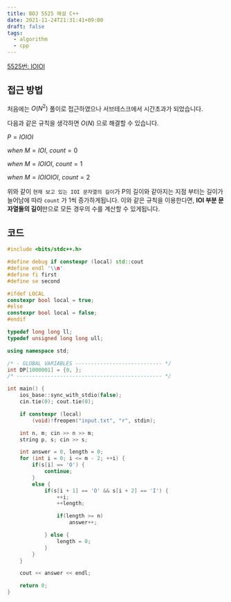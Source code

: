 ```yaml
---
title: BOJ 5525 해설 C++
date: 2021-11-24T21:31:41+09:00
draft: false
tags:
  - algorithm
  - cpp
---
```

<!--more-->
[5525번: IOIOI](https://www.acmicpc.net/problem/5525)

## 접근 방법

처음에는 $O(N^2)$ 풀이로 접근하였으나 서브테스크에서 시간초과가 되었습니다.

다음과 같은 규칙을 생각하면 $O(N)$ 으로 해결할 수 있습니다.

$P = IOIOI$

$when$ $M = IOI$, $count = 0$

$when$ $M= IOIOI$, $count = 1$

$when$ $M = IOIOIOI$, $count = 2$

위와 같이 `현재 보고 있는 IOI 문자열의 길이`가 P의 길이와 같아지는 지점 부터는 길이가 늘어남에 따라 `count` 가 1씩 증가하게됩니다. 이와 같은 규칙을 이용한다면, **IOI 부분 문자열들의 길이**만으로 모든 경우의 수를 계산할 수 있게됩니다.

## 코드

```cpp
#include <bits/stdc++.h>

#define debug if constexpr (local) std::cout
#define endl '\\n'
#define fi first
#define se second

#ifdef LOCAL
constexpr bool local = true;
#else
constexpr bool local = false;
#endif

typedef long long ll;
typedef unsigned long long ull;

using namespace std;

/* - GLOBAL VARIABLES ---------------------------- */
int DP[1000001] = {0, };
/* ----------------------------------------------- */

int main() {
    ios_base::sync_with_stdio(false);
    cin.tie(0); cout.tie(0);

    if constexpr (local) 
        (void)!freopen("input.txt", "r", stdin);

    int n, m; cin >> n >> m;
    string p, s; cin >> s;

    int answer = 0, length = 0;
    for (int i = 0; i <= m - 2; ++i) {
        if(s[i] == 'O') {
            continue;
        }
        else {
            if(s[i + 1] == 'O' && s[i + 2] == 'I') {
                ++i;
                ++length;

                if(length >= n)
                    answer++;

            } else {
                length = 0;
            }
        }
    }

    cout << answer << endl;

    return 0;
}
```